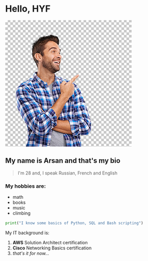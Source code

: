 # Hello, HYF

![not my photo because don't have it on my laptop](./img/bio.jpg)

## My name is Arsan and that's my bio

> I'm 28 and, I speak Russian, French and English 

### My hobbies are:

- math
- books
- music
- climbing

```py
print("I know some basics of Python, SQL and Bash scripting")
```
My IT background is:

1. **AWS** Solution Architect certification
2. **Cisco** Networking Basics certification
3. *that's it for now...*
